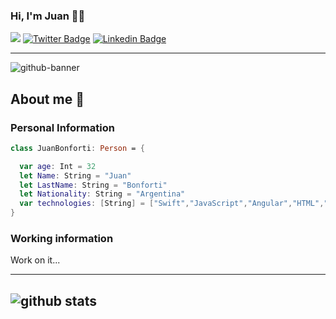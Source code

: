 ### Hi, I'm Juan 👨‍💻

![](https://komarev.com/ghpvc/?username=jdbonfor&color=green)
[![Twitter Badge](https://img.shields.io/badge/-jdbonfor-1ca0f1?style=flat-square&logo=twitter&logoColor=white&link=https://twitter.com/jdbonfor)](https://twitter.com/juanbonforti) 
[![Linkedin Badge](https://img.shields.io/badge/-Juan_Bonforti-blue?style=flat-square&logo=Linkedin&logoColor=white&link=https://www.linkedin.com/in/jdbonfor/)](https://www.linkedin.com/in/jdbonfor/) 

---------------------------------------------------------------------------------------------------------------------------------------------
![github-banner](https://user-images.githubusercontent.com/17513325/89477143-e1021b80-d762-11ea-9e29-788f877374fb.png)

## About me 👋 

### Personal Information
```swift
class JuanBonforti: Person = {

  var age: Int = 32
  let Name: String = "Juan"
  let LastName: String = "Bonforti"
  let Nationality: String = "Argentina"
  var technologies: [String] = ["Swift","JavaScript","Angular","HTML","CSS"]
}
```

### Working information
Work on it...

---------------------------------------------------------------------------------------------------------------------------------------------
![github stats](https://github-readme-stats.vercel.app/api?username=jdbonfor&show_icons=true)
---------------------------------------------------------------------------------------------------------------------------------------------

<!--
**JDBONFOR/jdbonfor** is a ✨ _special_ ✨ repository because its `README.md` (this file) appears on your GitHub profile.

Here are some ideas to get you started:

- 🔭 I’m currently working on ...
- 🌱 I’m currently learning ...
- 👯 I’m looking to collaborate on ...
- 🤔 I’m looking for help with ...
- 💬 Ask me about ...
- 📫 How to reach me: ...
- 😄 Pronouns: ...
- ⚡ Fun fact: ...
-->
